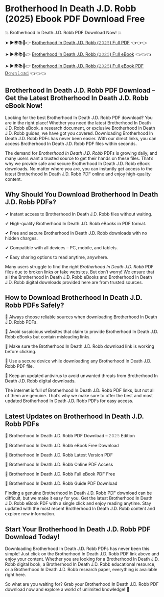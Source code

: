 # Brotherhood In Death J.D. Robb (2025) Ebook PDF Download Free

💥 Brotherhood In Death J.D. Robb PDF Download Now! 💥

➤ ►🌍📚📱👉 [Brotherhood In Death J.D. Robb (𝟸𝟶𝟸𝟻) F𝚞ll PDF](https://getpdf.xyz/brotherhood-in-death-j.d.-robb) 👈👈👈


➤ ►🌍📚📱👉 [Brotherhood In Death J.D. Robb (𝟸𝟶𝟸𝟻) F𝚞ll eBook](https://getpdf.xyz/brotherhood-in-death-j.d.-robb) 👈👈👈


➤ ►🌍📚📱👉 [Brotherhood In Death J.D. Robb (𝟸𝟶𝟸𝟻) F𝚞ll eBook PDF D𝚘𝚠𝚗𝚕𝚘a𝚍](https://getpdf.xyz/brotherhood-in-death-j.d.-robb) 👈👈👈


## Brotherhood In Death J.D. Robb PDF Download – Get the Latest Brotherhood In Death J.D. Robb eBook Now!

Looking for the best Brotherhood In Death J.D. Robb PDF download? You are in the right place! Whether you need the latest Brotherhood In Death J.D. Robb eBook, a research document, or exclusive Brotherhood In Death J.D. Robb guides, we have got you covered. Downloading Brotherhood In Death J.D. Robb PDFs has never been easier. With our direct links, you can access Brotherhood In Death J.D. Robb PDF files within seconds.

The demand for *Brotherhood In Death J.D. Robb* PDFs is growing daily, and many users want a trusted source to get their hands on these files. That’s why we provide safe and secure Brotherhood In Death J.D. Robb eBook downloads. No matter where you are, you can instantly get access to the latest Brotherhood In Death J.D. Robb PDF online and enjoy high-quality content.

## Why Should You Download Brotherhood In Death J.D. Robb PDFs?

✔ Instant access to Brotherhood In Death J.D. Robb files without waiting.

✔ High-quality Brotherhood In Death J.D. Robb eBooks in PDF format.

✔ Free and secure Brotherhood In Death J.D. Robb downloads with no hidden charges.

✔ Compatible with all devices – PC, mobile, and tablets.

✔ Easy sharing options to read anytime, anywhere.

Many users struggle to find the right *Brotherhood In Death J.D. Robb* PDF files due to broken links or fake websites. But don’t worry! We ensure that all the Brotherhood In Death J.D. Robb eBooks and Brotherhood In Death J.D. Robb digital downloads provided here are from trusted sources.

## How to Download Brotherhood In Death J.D. Robb PDFs Safely?

📌 Always choose reliable sources when downloading Brotherhood In Death J.D. Robb PDFs.

📌 Avoid suspicious websites that claim to provide Brotherhood In Death J.D. Robb eBooks but contain misleading links.

📌 Make sure the Brotherhood In Death J.D. Robb download link is working before clicking.

📌 Use a secure device while downloading any Brotherhood In Death J.D. Robb PDF file.

📌 Keep an updated antivirus to avoid unwanted threats from Brotherhood In Death J.D. Robb digital downloads.

The internet is full of Brotherhood In Death J.D. Robb PDF links, but not all of them are genuine. That’s why we make sure to offer the best and most updated Brotherhood In Death J.D. Robb PDFs for easy access.

## Latest Updates on Brotherhood In Death J.D. Robb PDFs

🔹 Brotherhood In Death J.D. Robb PDF Download – 𝟸𝟶𝟸𝟻 Edition

🔹 Brotherhood In Death J.D. Robb eBook Free Download

🔹 Brotherhood In Death J.D. Robb Latest Version PDF

🔹 Brotherhood In Death J.D. Robb Online PDF Access

🔹 Brotherhood In Death J.D. Robb Full eBook PDF Free

🔹 Brotherhood In Death J.D. Robb Guide PDF Download

Finding a genuine Brotherhood In Death J.D. Robb PDF download can be difficult, but we make it easy for you. Get the latest Brotherhood In Death J.D. Robb eBook PDF with a single click and enjoy reading anytime. Stay updated with the most recent Brotherhood In Death J.D. Robb content and explore new information.

## Start Your Brotherhood In Death J.D. Robb PDF Download Today!

Downloading Brotherhood In Death J.D. Robb PDFs has never been this simple! Just click on the Brotherhood In Death J.D. Robb PDF link above and enjoy your content. Whether you are looking for a Brotherhood In Death J.D. Robb digital book, a Brotherhood In Death J.D. Robb educational resource, or a Brotherhood In Death J.D. Robb research paper, everything is available right here.

So what are you waiting for? Grab your Brotherhood In Death J.D. Robb PDF download now and explore a world of unlimited knowledge! 🚀